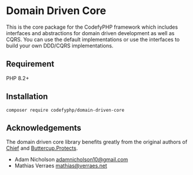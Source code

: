 # Domain Driven Core

This is the core package for the CodefyPHP framework which includes interfaces and abstractions for domain driven 
development as well as CQRS. You can use the default implementations or use the interfaces to build your own DDD/CQRS
implementations.

## Requirement

PHP 8.2+

## Installation

```composer require codefyphp/domain-driven-core```

## Acknowledgements

The domain driven core library benefits greatly from the original authors of [Chief](https://github.com/adamnicholson/Chief)
and [Buttercup.Protects](https://github.com/buttercup-php/protects).

- Adam Nicholson [adamnicholson10@gmail.com](mailto:adamnicholson10@gmail.com)
- Mathias Verraes [mathias@verraes.net](mailto:mathias@verraes.net) 